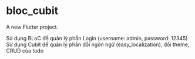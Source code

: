 # bloc_cubit

A new Flutter project.

Sử dụng BLoC để quản lý phần Login (username: admin, password: 12345)
Sử dụng Cubit để quản lý phần đổi ngôn ngữ (easy_localization), đổi theme, CRUD của todo
